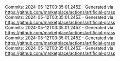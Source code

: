 Commits: 2024-05-12T03:35:01.245Z - Generated via https://github.com/marketplace/actions/artificial-grass
<br>
Commits: 2024-05-12T03:35:01.245Z - Generated via https://github.com/marketplace/actions/artificial-grass
<br>
Commits: 2024-05-12T03:35:01.245Z - Generated via https://github.com/marketplace/actions/artificial-grass
<br>
Commits: 2024-05-12T03:35:01.245Z - Generated via https://github.com/marketplace/actions/artificial-grass
<br>
Commits: 2024-05-12T03:35:01.245Z - Generated via https://github.com/marketplace/actions/artificial-grass
<br>
